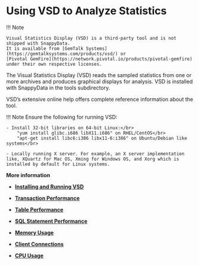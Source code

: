 #  Using VSD to Analyze Statistics

!!! Note

	Visual Statistics Display (VSD) is a third-party tool and is not shipped with SnappyData.
    It is available from [GemTalk Systems](https://gemtalksystems.com/products/vsd/) or
    [Pivotal GemFire](https://network.pivotal.io/products/pivotal-gemfire) under their own respective licenses.

The Visual Statistics Display (VSD) reads the sampled statistics from one or more archives and produces graphical displays for analysis. VSD is installed with SnappyData in the <span class="ph filepath">tools</span> subdirectory.

VSD’s extensive online help offers complete reference information about the tool. 

!!! Note
	Ensure the following for running VSD:

	- Install 32-bit libraries on 64-bit Linux:</br>
		"yum install glibc.i686 libX11.i686" on RHEL/CentOS</br>
		"apt-get install libc6:i386 libx11-6:i386" on Ubuntu/Debian like systems</br>

	- Locally running X server. For example, an X server implementation like, XQuartz for Mac OS, Xming for Windows OS, and Xorg which is installed by default for Linux systems.

**More information**

-   **[Installing and Running VSD](running_vsd.md)**

-   **[Transaction Performance](vsd_transactions.md)**

-   **[Table Performance](vsd_tables.md)**

-   **[SQL Statement Performance](vsd_statements.md)**

-   **[Memory Usage](vsd_memory.md)**

-   **[Client Connections](vsd-connection-stats.md)**

-   **[CPU Usage](vsd_cpu.md)**


